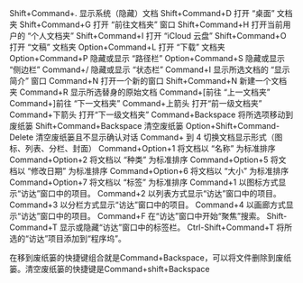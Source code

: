 Shift+Command+. 显示系统（隐藏）文档
Shift+Command+D 打开 “桌面” 文档夹
Shift+Command+G 打开 “前往文档夹” 窗口
Shift+Command+H 打开当前用户的 “个人文档夹”
Shift+Command+I 打开 “iCloud 云盘”
Shift+Command+O 打开 “文稿” 文档夹
Option+Command+L 打开 “下载” 文档夹
Option+Command+P 隐藏或显示 “路径栏”
Option+Command+S 隐藏或显示 “侧边栏”
Command+/ 隐藏或显示 “状态栏”
Command+I 显示所选文档的 “显示简介” 窗口
Command+N 打开一个新的窗口
Shift+Command+N 新建一个文档夹
Command+R 显示所选替身的原始文档
Command+[前往 “上一文档夹”
Command+]前往 “下一文档夹”
Command+上箭头 打开“前一级文档夹”
Command+下箭头 打开“下一级文档夹”
Command+Backspace 将所选项移动到废纸篓
Shift+Command+Backspace 清空废纸篓
Option+Shift+Command-Delete 清空废纸篓且不显示确认对话
Command+ 到 4 切换文档显示形式（图标、列表、分栏、封面）
Command+Option+1 将文档以 “名称” 为标准排序
Command+Option+2 将文档以 “种类” 为标准排序
Command+Option+5 将文档以 “修改日期” 为标准排序
Command+Option+6 将文档以 “大小” 为标准排序
Command+Option+7 将文档以 “标签” 为标准排序
Command+1 以图标方式显示“访达”窗口中的项目。
Command+2 以列表方式显示“访达”窗口中的项目。
Command+3 以分栏方式显示“访达”窗口中的项目。
Command+4 以画廊方式显示“访达”窗口中的项目。
Command+F 在“访达”窗口中开始“聚焦”搜索。
Shift-Command+T 显示或隐藏“访达”窗口中的标签栏。
Ctrl-Shift+Command+T 将所选的“访达”项目添加到“程序坞”。

在移到废纸篓的快捷键组合就是Command+Backspace，可以将文件删除到废纸篓。清空废纸篓的快捷键是Command+shift+Backspace
